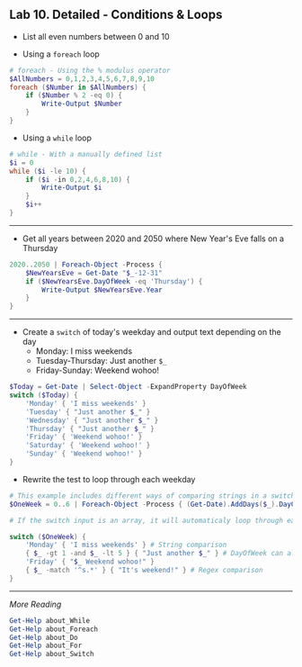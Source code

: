 ## Lab 10. Detailed - Conditions & Loops

- List all even numbers between 0 and 10

- Using a `foreach` loop

```Powershell
# foreach - Using the % modulus operator
$AllNumbers = 0,1,2,3,4,5,6,7,8,9,10
foreach ($Number in $AllNumbers) {
    if ($Number % 2 -eq 0) {
        Write-Output $Number
    }
}
```

- Using a `while` loop

```Powershell
# while - With a manually defined list
$i = 0
while ($i -le 10) {
    if ($i -in 0,2,4,6,8,10) {
        Write-Output $i
    }
    $i++
}
```

---

- Get all years between 2020 and 2050 where New Year's Eve falls on a Thursday

```Powershell
2020..2050 | Foreach-Object -Process {
    $NewYearsEve = Get-Date "$_-12-31"
    if ($NewYearsEve.DayOfWeek -eq 'Thursday') {
        Write-Output $NewYearsEve.Year
    }
}
```

---

- Create a `switch` of today's weekday and output text depending on the day
  - Monday: I miss weekends
  - Tuesday-Thursday: Just another `$_`
  - Friday-Sunday: Weekend wohoo!

```Powershell
$Today = Get-Date | Select-Object -ExpandProperty DayOfWeek
switch ($Today) {
    'Monday' { 'I miss weekends' }
    'Tuesday' { "Just another $_" }
    'Wednesday' { "Just another $_" }
    'Thursday' { "Just another $_" }
    'Friday' { 'Weekend wohoo!' }
    'Saturday' { 'Weekend wohoo!' }
    'Sunday' { 'Weekend wohoo!' }
}
```

- Rewrite the test to loop through each weekday

```Powershell
# This example includes different ways of comparing strings in a switch statement
$OneWeek = 0..6 | Foreach-Object -Process { (Get-Date).AddDays($_).DayOfWeek }

# If the switch input is an array, it will automaticaly loop through each object in the array.

switch ($OneWeek) {
    'Monday' { 'I miss weekends' } # String comparison
    { $_ -gt 1 -and $_ -lt 5 } { "Just another $_" } # DayOfWeek can also be counted using numbers
    'Friday' { "$_ Weekend wohoo!" }
    { $_ -match '^s.*' } { "It's weekend!" } # Regex comparison
}
```

---

*More Reading*

```Powershell
Get-Help about_While
Get-Help about_Foreach
Get-Help about_Do
Get-Help about_For
Get-Help about_Switch
```
